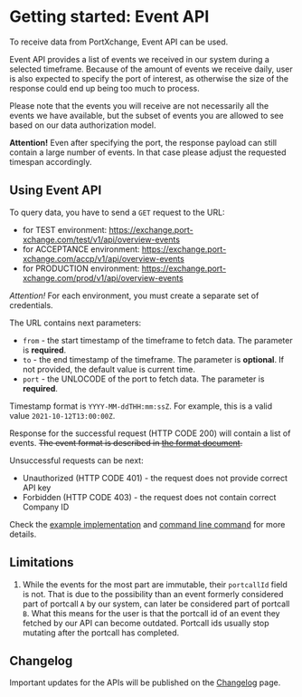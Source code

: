 # Getting started: Event API

To receive data from PortXchange, Event API can be used.

Event API provides a list of events we received in our system during a selected timeframe. Because
of the amount of events we receive daily, user is also expected to specify the port of interest, as
otherwise the size of the response could end up being too much to process.

Please note that the events you will receive are not necessarily all the events we have available,
but the subset of events you are allowed to see based on our data authorization model.

**Attention!** 
Even after specifying the port, the response payload can still contain a large number of events. In that
case please adjust the requested timespan accordingly.

## Using Event API

To query data, you have to send a `GET` request to the URL: 
- for TEST environment: https://exchange.port-xchange.com/test/v1/api/overview-events
- for ACCEPTANCE environment: https://exchange.port-xchange.com/accp/v1/api/overview-events
- for PRODUCTION environment: https://exchange.port-xchange.com/prod/v1/api/overview-events

*Attention!* 
For each environment, you must create a separate set of credentials.

The URL contains next parameters:

- `from` - the start timestamp of the timeframe to fetch data. The parameter is **required**.
- `to` - the end timestamp of the timeframe. The parameter is **optional**. If not provided, the default value is current time.
- `port` - the UNLOCODE of the port to fetch data. The parameter is **required**.

Timestamp format is `YYYY-MM-ddTHH:mm:ssZ`.
For example, this is a valid value `2021-10-12T13:00:00Z`.

Response for the successful request (HTTP CODE 200) will contain a list of events.
~~The event format is described in [the format document](https://github.com/PortCallOptimisation/port-call-event-format/blob/master/Event_spec.ts).~~

Unsuccessful requests can be next:
- Unauthorized (HTTP CODE 401) - the request does not provide correct API key
- Forbidden (HTTP CODE 403) - the request does not contain correct Company ID

Check the [example implementation](/resources/event_api.py) and [command line command](/resources/event_api.sh) for more details.

## Limitations

1. While the events for the most part are immutable, their `portcallId` field is not. That is due to 
   the possibility than an event formerly considered part of portcall `A` by our system, can later be
   considered part of portcall `B`. What this means for the user is that the portcall id of an event
   they fetched by our API can become outdated. Portcall ids usually stop mutating after the portcall
   has completed.

## Changelog

Important updates for the APIs will be published on the [Changelog](/sending-data/changelog.md) page.